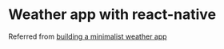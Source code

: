 # Weather app with react-native
Referred from [building a minimalist weather app](https://blog.expo.io/building-a-minimalist-weather-app-with-react-native-and-expo-fe7066e02c09)